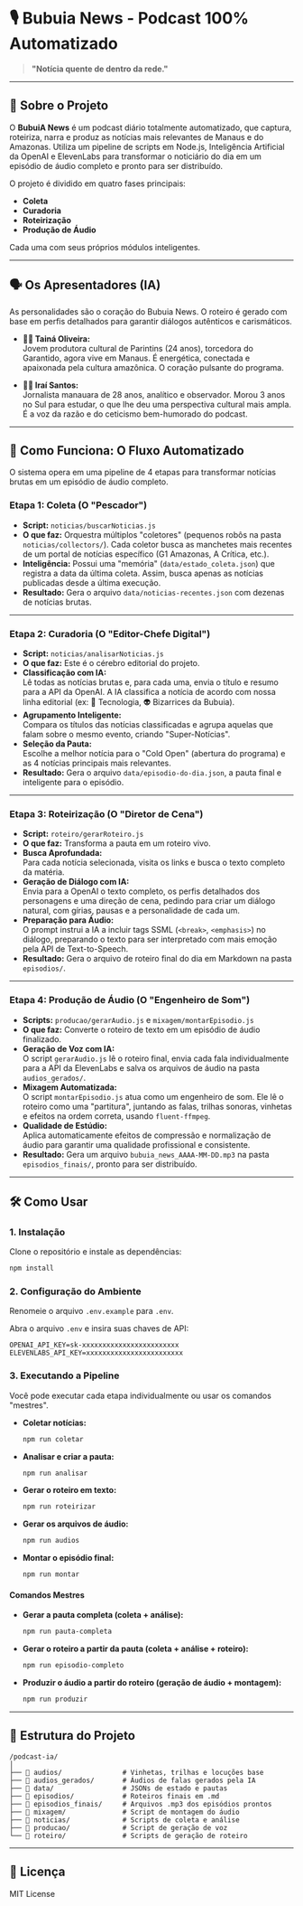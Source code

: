 # 🎙️ Bubuia News - Podcast 100% Automatizado

> **"Notícia quente de dentro da rede."**

---

## 🤖 Sobre o Projeto

O **BubuiA News** é um podcast diário totalmente automatizado, que captura, roteiriza, narra e produz as notícias mais relevantes de Manaus e do Amazonas. Utiliza um pipeline de scripts em Node.js, Inteligência Artificial da OpenAI e ElevenLabs para transformar o noticiário do dia em um episódio de áudio completo e pronto para ser distribuído.

O projeto é dividido em quatro fases principais:

- **Coleta**
- **Curadoria**
- **Roteirização**
- **Produção de Áudio**

Cada uma com seus próprios módulos inteligentes.

---

## 🗣️ Os Apresentadores (IA)

As personalidades são o coração do Bubuia News. O roteiro é gerado com base em perfis detalhados para garantir diálogos autênticos e carismáticos.

- **👩‍🎤 Tainá Oliveira:**  
  Jovem produtora cultural de Parintins (24 anos), torcedora do Garantido, agora vive em Manaus. É energética, conectada e apaixonada pela cultura amazônica. O coração pulsante do programa.

- **👨‍🎤 Iraí Santos:**  
  Jornalista manauara de 28 anos, analítico e observador. Morou 3 anos no Sul para estudar, o que lhe deu uma perspectiva cultural mais ampla. É a voz da razão e do ceticismo bem-humorado do podcast.

---

## 🚀 Como Funciona: O Fluxo Automatizado

O sistema opera em uma pipeline de 4 etapas para transformar notícias brutas em um episódio de áudio completo.

### **Etapa 1: Coleta (O "Pescador")**

- **Script:** `noticias/buscarNoticias.js`
- **O que faz:** Orquestra múltiplos "coletores" (pequenos robôs na pasta `noticias/collectors/`). Cada coletor busca as manchetes mais recentes de um portal de notícias específico (G1 Amazonas, A Crítica, etc.).
- **Inteligência:** Possui uma "memória" (`data/estado_coleta.json`) que registra a data da última coleta. Assim, busca apenas as notícias publicadas desde a última execução.
- **Resultado:** Gera o arquivo `data/noticias-recentes.json` com dezenas de notícias brutas.

---

### **Etapa 2: Curadoria (O "Editor-Chefe Digital")**

- **Script:** `noticias/analisarNoticias.js`
- **O que faz:** Este é o cérebro editorial do projeto.
- **Classificação com IA:**  
  Lê todas as notícias brutas e, para cada uma, envia o título e resumo para a API da OpenAI. A IA classifica a notícia de acordo com nossa linha editorial (ex: 🚀 Tecnologia, 👽 Bizarrices da Bubuia).
- **Agrupamento Inteligente:**  
  Compara os títulos das notícias classificadas e agrupa aquelas que falam sobre o mesmo evento, criando "Super-Notícias".
- **Seleção da Pauta:**  
  Escolhe a melhor notícia para o "Cold Open" (abertura do programa) e as 4 notícias principais mais relevantes.
- **Resultado:** Gera o arquivo `data/episodio-do-dia.json`, a pauta final e inteligente para o episódio.

---

### **Etapa 3: Roteirização (O "Diretor de Cena")**

- **Script:** `roteiro/gerarRoteiro.js`
- **O que faz:** Transforma a pauta em um roteiro vivo.
- **Busca Aprofundada:**  
  Para cada notícia selecionada, visita os links e busca o texto completo da matéria.
- **Geração de Diálogo com IA:**  
  Envia para a OpenAI o texto completo, os perfis detalhados dos personagens e uma direção de cena, pedindo para criar um diálogo natural, com gírias, pausas e a personalidade de cada um.
- **Preparação para Áudio:**  
  O prompt instrui a IA a incluir tags SSML (`<break>`, `<emphasis>`) no diálogo, preparando o texto para ser interpretado com mais emoção pela API de Text-to-Speech.
- **Resultado:** Gera o arquivo de roteiro final do dia em Markdown na pasta `episodios/`.

---

### **Etapa 4: Produção de Áudio (O "Engenheiro de Som")**

- **Scripts:** `producao/gerarAudio.js` e `mixagem/montarEpisodio.js`
- **O que faz:** Converte o roteiro de texto em um episódio de áudio finalizado.
- **Geração de Voz com IA:**  
  O script `gerarAudio.js` lê o roteiro final, envia cada fala individualmente para a API da ElevenLabs e salva os arquivos de áudio na pasta `audios_gerados/`.
- **Mixagem Automatizada:**  
  O script `montarEpisodio.js` atua como um engenheiro de som. Ele lê o roteiro como uma "partitura", juntando as falas, trilhas sonoras, vinhetas e efeitos na ordem correta, usando `fluent-ffmpeg`.
- **Qualidade de Estúdio:**  
  Aplica automaticamente efeitos de compressão e normalização de áudio para garantir uma qualidade profissional e consistente.
- **Resultado:** Gera um arquivo `bubuia_news_AAAA-MM-DD.mp3` na pasta `episodios_finais/`, pronto para ser distribuído.

---

## 🛠️ Como Usar

### 1. Instalação

Clone o repositório e instale as dependências:

```bash
npm install
```

### 2. Configuração do Ambiente

Renomeie o arquivo `.env.example` para `.env`.

Abra o arquivo `.env` e insira suas chaves de API:

```
OPENAI_API_KEY=sk-xxxxxxxxxxxxxxxxxxxxxxxx
ELEVENLABS_API_KEY=xxxxxxxxxxxxxxxxxxxxxxxx
```

### 3. Executando a Pipeline

Você pode executar cada etapa individualmente ou usar os comandos "mestres".

- **Coletar notícias:**
  ```bash
  npm run coletar
  ```
- **Analisar e criar a pauta:**
  ```bash
  npm run analisar
  ```
- **Gerar o roteiro em texto:**
  ```bash
  npm run roteirizar
  ```
- **Gerar os arquivos de áudio:**
  ```bash
  npm run audios
  ```
- **Montar o episódio final:**
  ```bash
  npm run montar
  ```

#### **Comandos Mestres**

- **Gerar a pauta completa (coleta + análise):**
  ```bash
  npm run pauta-completa
  ```
- **Gerar o roteiro a partir da pauta (coleta + análise + roteiro):**
  ```bash
  npm run episodio-completo
  ```
- **Produzir o áudio a partir do roteiro (geração de áudio + montagem):**
  ```bash
  npm run produzir
  ```

---

## 📁 Estrutura do Projeto

```
/podcast-ia/
│
├── 📁 audios/               # Vinhetas, trilhas e locuções base
├── 📁 audios_gerados/       # Áudios de falas gerados pela IA
├── 📁 data/                 # JSONs de estado e pautas
├── 📁 episodios/            # Roteiros finais em .md
├── 📁 episodios_finais/     # Arquivos .mp3 dos episódios prontos
├── 📁 mixagem/              # Script de montagem do áudio
├── 📁 noticias/             # Scripts de coleta e análise
├── 📁 producao/             # Script de geração de voz
└── 📁 roteiro/              # Scripts de geração de roteiro
```

---

## 📄 Licença

MIT License
